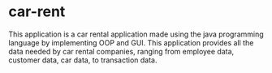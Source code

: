 # car-rent
This application is a car rental application made using the java programming language by implementing OOP and GUI. This application provides all the data needed by car rental companies, ranging from employee data, customer data, car data, to transaction data.
